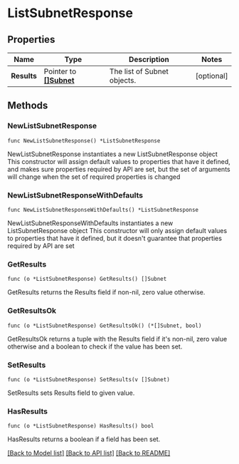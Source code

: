 # ListSubnetResponse

## Properties

Name | Type | Description | Notes
------------ | ------------- | ------------- | -------------
**Results** | Pointer to [**[]Subnet**](Subnet.md) | The list of Subnet objects. | [optional] 

## Methods

### NewListSubnetResponse

`func NewListSubnetResponse() *ListSubnetResponse`

NewListSubnetResponse instantiates a new ListSubnetResponse object
This constructor will assign default values to properties that have it defined,
and makes sure properties required by API are set, but the set of arguments
will change when the set of required properties is changed

### NewListSubnetResponseWithDefaults

`func NewListSubnetResponseWithDefaults() *ListSubnetResponse`

NewListSubnetResponseWithDefaults instantiates a new ListSubnetResponse object
This constructor will only assign default values to properties that have it defined,
but it doesn't guarantee that properties required by API are set

### GetResults

`func (o *ListSubnetResponse) GetResults() []Subnet`

GetResults returns the Results field if non-nil, zero value otherwise.

### GetResultsOk

`func (o *ListSubnetResponse) GetResultsOk() (*[]Subnet, bool)`

GetResultsOk returns a tuple with the Results field if it's non-nil, zero value otherwise
and a boolean to check if the value has been set.

### SetResults

`func (o *ListSubnetResponse) SetResults(v []Subnet)`

SetResults sets Results field to given value.

### HasResults

`func (o *ListSubnetResponse) HasResults() bool`

HasResults returns a boolean if a field has been set.


[[Back to Model list]](../README.md#documentation-for-models) [[Back to API list]](../README.md#documentation-for-api-endpoints) [[Back to README]](../README.md)



